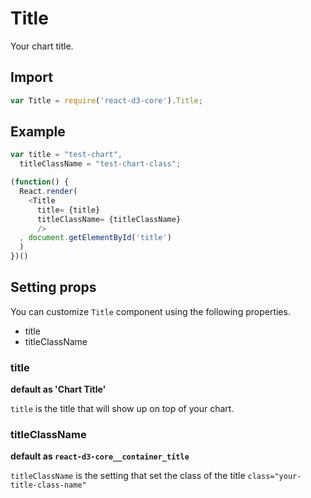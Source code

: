 # Title

Your chart title.

## Import

```js
var Title = require('react-d3-core').Title;
```

## Example

```js
var title = "test-chart",
  titleClassName = "test-chart-class";

(function() {
  React.render(
    <Title
      title= {title}
      titleClassName= {titleClassName}
      />
  , document.getElementById('title')
  )
})()
```

## Setting props

You can customize `Title` component using the following properties.

- title
- titleClassName

### title

**default as 'Chart Title'**

`title` is the title that will show up on top of your chart.

### titleClassName

**default as `react-d3-core__container_title`**

`titleClassName` is the setting that set the class of the title `class="your-title-class-name"`
